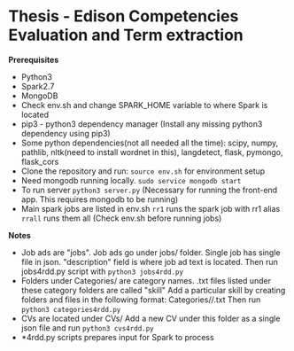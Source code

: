# Thesis - Edison Competencies Evaluation and Term extraction

**Prerequisites**
  * Python3
  * Spark2.7
  * MongoDB
  * Check env.sh and change SPARK_HOME variable to where Spark is located
  * pip3 - python3 dependency manager (Install any missing python3 dependency using pip3)
  * Some python dependencies(not all needed all the time): scipy, numpy, pathlib, nltk(need to install wordnet in this), langdetect, flask, pymongo, flask_cors
  * Clone the repository and run:
 `source env.sh` for environment setup
  * Need mongodb running locally. `sudo service mongodb start`
  * To run server `python3 server.py` (Necessary for running the front-end app. This requires mongodb to be running)
  * Main spark jobs are listed in env.sh `rr1` runs the spark job with rr1 alias `rrall` runs them all (Check env.sh before running jobs)

**Notes**
  * Job ads are "jobs". Job ads go under jobs/ folder. Single job has single file in json. "description" field is where job ad text is located. Then run jobs4rdd.py script with `python3 jobs4rdd.py`
  * Folders under Categories/ are category names. .txt files listed under these category folders are called "skill" Add a particular skill by creating folders and files in the following format: Categories/<new-category-name>/<new-skill-name>.txt  Then run `python3 categories4rdd.py`
  * CVs are located under CVs/ Add a new CV under this folder as a single json file and run `python3 cvs4rdd.py`
  * *4rdd.py scripts prepares input for Spark to process
  
